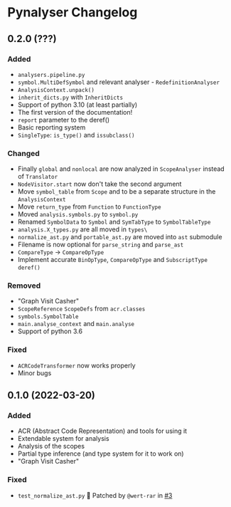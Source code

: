 # Pynalyser Changelog

## 0.2.0 (???)

### Added
- `analysers.pipeline.py`
- `symbol.MultiDefSymbol` and relevant analyser - `RedefinitionAnalyser`
- `AnalysisContext.unpack()`
- `inherit_dicts.py` with `InheritDicts`
- Support of python 3.10 (at least partially)
- The first version of the documentation!
- `report` parameter to the deref()
- Basic reporting system
- `SingleType`: `is_type()` and `issubclass()`

### Changed
- Finally `global` and `nonlocal` are now analyzed in `ScopeAnalyser` instead of `Translator`
- `NodeVisitor.start` now don't take the second argument
- Move `symbol_table` from `Scope` and to be a separate structure in the `AnalysisContext`
- Move `return_type` from `Function` to `FunctionType`
- Moved `analysis.symbols.py` to `symbol.py`
- Renamed `SymbolData` to `Symbol` and `SymTabType` to `SymbolTableType`
- `analysis.X_types.py` are all moved in `types\`
- `normalize_ast.py` and `portable_ast.py` are moved into `ast` submodule
- Filename is now optional for `parse_string` and `parse_ast`
- `CompareType` -> `CompareOpType`
- Implement accurate `BinOpType`, `CompareOpType` and `SubscriptType` `deref()`

### Removed
- "Graph Visit Casher"
- `ScopeReference` `ScopeDefs` from `acr.classes`
- `symbols.SymbolTable`
- `main.analyse_context` and `main.analyse`
- Support of python 3.6

### Fixed
- `ACRCodeTransformer` now works properly
- Minor bugs

## 0.1.0 (2022-03-20)
### Added
- ACR (Abstract Code Representation) and tools for using it
- Extendable system for analysis
- Analysis of the scopes
- Partial type inference (and type system for it to work on)
- "Graph Visit Casher"

### Fixed
- `test_normalize_ast.py` 🔼 Patched by `@wert-rar` in [#3](https://github.com/0dminnimda/pynalyser/pull/3)
